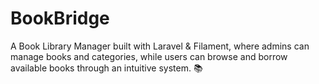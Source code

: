 # BookBridge
A Book Library Manager built with Laravel &amp; Filament, where admins can manage books and categories, while users can browse and borrow available books through an intuitive system. 📚
